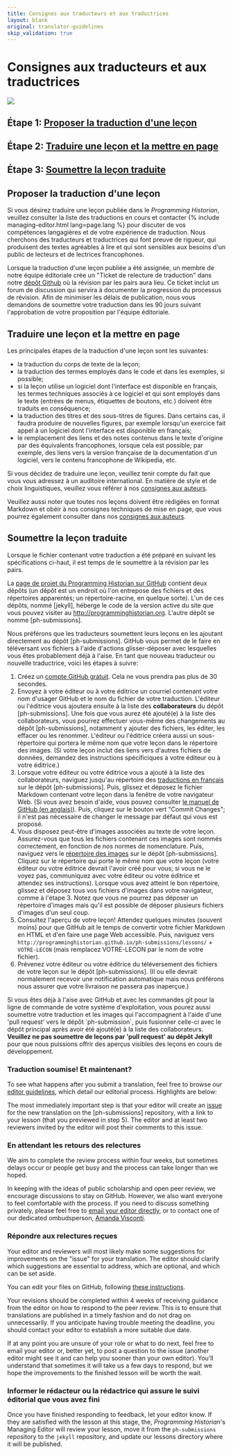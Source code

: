 ```yaml
---
title: Consignes aux traducteurs et aux traductrices
layout: blank
original: translator-guidelines
skip_validation: true
---
```


# Consignes aux traducteurs et aux traductrices
<img src="{{site.baseurl}}/images/author-sm.png" class="garnish rounded float-left" />
<h2 class="noclear">Étape 1: <a href="#proposer-traduction-lecon">Proposer la traduction d'une leçon </a></h2>
<h2 class="noclear">Étape 2: <a href="#writing-a-new-lesson">Traduire une leçon et la mettre en page</a></h2>
<h2 class="noclear">Étape 3: <a href="#submitting-a-new-lesson">Soumettre la leçon traduite</a></h2>

## Proposer la traduction d'une leçon 
Si vous désirez traduire une leçon publiée dans le *Programming Historian*, veuillez consulter la liste des traductions en cours et contacter {% include managing-editor.html lang=page.lang %} pour discuter de vos compétences langagières et de votre expérience de traduction. Nous cherchons des traducteurs et traductrices qui font preuve de rigueur, qui produisent des textes agréables à lire et qui sont sensibles aux besoins d'un public de lecteurs et de lectrices francophones.

Lorsque la traduction d'une leçon publiée a été assignée, un membre de notre équipe éditoriale crée un "Ticket de relecture de traduction" dans notre [dépôt Github](https://github.com/programminghistorian/ph-submissions) où la révision par les pairs aura lieu. Ce ticket inclut un forum de discussion qui servira à documenter la progression du processus de révision. Afin de minimiser les délais de publication, nous vous demandons de soumettre votre traduction dans les 90 jours suivant l'approbation de votre proposition par l'équipe éditoriale.

## Traduire une leçon et la mettre en page
Les principales étapes de la traduction d'une leçon sont les suivantes:
- la traduction du corps de texte de la leçon;
- la traduction des termes employés dans le code et dans les exemples, si possible;
- si la leçon utilise un logiciel dont l'interface est disponible en français, les termes techniques associés à ce logiciel et qui sont employés dans le texte (entrées de menus, étiquettes de boutons, etc.) doivent être traduits en conséquence;
- la traduction des titres et des sous-titres de figures. Dans certains cas, il faudra produire de nouvelles figures, par exemple lorsqu'un exercice fait appel à un logiciel dont l'interface est disponible en français;
- le remplacement des liens et des notes contenus dans le texte d'origine par des équivalents francophones, lorsque cela est possible; par exemple, des liens vers la version française de la documentation d'un logiciel, vers le contenu francophone de Wikipedia, etc.

Si vous décidez de traduire une leçon, veuillez tenir compte du fait que vous vous adressez à un auditoire international. En matière de style et de choix linguistiques, veuillez vous référer à nos [consignes aux auteurs]({{site.baseurl}}/fr/consignes-auteurs).

Veuillez aussi noter que toutes nos leçons doivent être rédigées en format Markdown et obéir à nos consignes techniques de mise en page, que vous pourrez également consulter dans nos [consignes aux auteurs]({{site.baseurl}}/fr/consignes-auteurs).

## Soumettre la leçon traduite
Lorsque le fichier contenant votre traduction a été préparé en suivant les spécifications ci-haut, il est temps de le soumettre à la révision par les pairs.

La [page de projet du Programming Historian sur GitHub](https://github.com/programminghistorian) contient deux dépôts (un dépôt est un endroit où l'on entrepose des fichiers et des répertoires apparentés; un répertoire-racine, en quelque sorte). L'un de ces dépôts, nommé [jekyll], héberge le code de la version active du site que vous pouvez visiter au http://programminghistorian.org. L'autre dépôt se nomme [ph-submissions].

Nous préférons que les traducteurs soumettent leurs leçons en les ajoutant directement au dépôt [ph-submissions]. GitHub vous permet de le faire en téléversant vos fichiers à l'aide d'actions glisser-déposer avec lesquelles vous êtes probablement déjà à l'aise. En tant que nouveau traducteur ou nouvelle traductrice, voici les étapes à suivre:

1. Créez un [compte GitHub gratuit](https://github.com/join). Cela ne vous prendra pas plus de 30 secondes.
2. Envoyez à votre éditeur ou à votre éditrice un courriel contenant votre nom d'usager GitHub et le nom du fichier de votre traduction. L'éditeur ou l'éditrice vous ajoutera ensuite à la liste des **collaborateurs** du dépôt [ph-submissions]. Une fois que vous aurez été ajouté(e) à la liste des collaborateurs, vous pourrez effectuer vous-même des changements au dépôt [ph-submissions], notamment y ajouter des fichiers, les éditer, les effacer ou les renommer. L'éditeur ou l'éditrice créera aussi un sous-répertoire qui portera le même nom que votre leçon dans le répertoire des images. (Si votre leçon inclut des liens vers d'autres fichiers de données, demandez des instructions spécificiques à votre éditeur ou à votre éditrice.)
3. Lorsque votre éditeur ou votre éditrice vous a ajouté à la liste des collaborateurs, naviguez jusqu'au répertoire des [traductions en français](https://github.com/programminghistorian/ph-submissions/tree/gh-pages/fr/traductions) sur le dépôt [ph-submissions]. Puis, glissez et déposez le fichier Markdown contenant votre leçon dans la fenêtre de votre navigateur Web. (Si vous avez besoin d'aide, vous pouvez consulter [le manuel de GitHub (en anglais)](https://help.github.com/articles/adding-a-file-to-a-repository/)). Puis, cliquez sur le bouton vert "Commit Changes"; il n'est pas nécessaire de changer le message par défaut qui vous est proposé.
4. Vous disposez peut-être d'images associées au texte de votre leçon. Assurez-vous que tous les fichiers contenant ces images sont nommés correctement, en fonction de nos normes de nomenclature. Puis, naviguez vers le [répertoire des images](https://github.com/programminghistorian/ph-submissions/tree/gh-pages/images) sur le dépôt [ph-submissions]. Cliquez sur le répertoire qui porte le même nom que votre leçon (votre éditeur ou votre éditrice devrait l'avoir créé pour vous; si vous ne le voyez pas, communiquez avec votre éditeur ou votre éditrice et attendez ses instructions). Lorsque vous avez atteint le bon répertoire, glissez et déposez tous vos fichiers d'images dans votre navigateur, comme à l'étape 3. Notez que vous ne pourrez pas déposer un répertoire d'images mais qu'il est possible de déposer plusieurs fichiers d'images d'un seul coup.
5. Consultez l'aperçu de votre leçon! Attendez quelques minutes (souvent moins) pour que GitHub ait le temps de convertir votre fichier Markdown en HTML et d'en faire une page Web accessible. Puis, naviguez vers `http://programminghistorian.github.io/ph-submissions/lessons/` + `VOTRE-LECON` (mais remplacez VOTRE-LECON par le nom de votre fichier).
6. Prévenez votre éditeur ou votre éditrice du téléversement des fichiers de votre leçon sur le dépôt [ph-submissions]. (Il ou elle devrait normalement recevoir une notification automatique mais nous préférons nous assurer que votre livraison ne passera pas inaperçue.)

<div class="alert alert-info">
  Si vous êtes déjà à l'aise avec GitHub et avec les commandes git pour la ligne de commande de votre système d'exploitation, vous pourez aussi soumettre votre traduction et les images qui l'accompagnent à l'aide d'une 'pull request' vers le dépôt `ph-submission`, puis fusionner celle-ci avec le dépôt principal après avoir été ajouté(e) à la liste des collaborateurs. <b>Veuillez ne pas soumettre de leçons par 'pull request' au dépôt Jekyll</b> pour que nous puissions offrir des aperçus visibles des leçons en cours de développement.
</div>

### Traduction soumise! Et maintenant?
To see what happens after you submit a translation, feel free to browse our [editor guidelines](/editor-guidelines), which detail our editorial process. Highlights are below:

The most immediately important step is that your editor will create an [issue](https://github.com/programminghistorian/ph-submissions/issues) for the new translation on the [ph-submissions] repository, with a link to your lesson (that you previewed in step 5). The editor and at least two reviewers invited by the editor will post their comments to this issue.

### En attendant les retours des relectures 
We aim to complete the review process within four weeks, but sometimes delays occur or people get busy and the process can take longer than we hoped.

In keeping with the ideas of public scholarship and open peer review, we encourage discussions to stay on GitHub. However, we also want everyone to feel comfortable with the process. If you need to discuss something privately, please feel free to [email your editor directly](/project-team), or to contact one of our dedicated ombudsperson, [Amanda Visconti](/project-team).

### Répondre aux relectures reçues 
Your editor and reviewers will most likely make some suggestions for improvements on the "issue" for your translation. The editor should clarify which suggestions are essential to address, which are optional, and which can be set aside.

You can edit your files on GitHub, following [these instructions](https://help.github.com/articles/editing-files-in-your-repository/).

Your revisions should be completed within 4 weeks of receiving guidance from the editor on how to respond to the peer review. This is to ensure that translations are published in a timely fashion and do not drag on unnecessarily. If you anticipate having trouble meeting the deadline, you should contact your editor to establish a more suitable due date.

If at any point you are unsure of your role or what to do next, feel free to email your editor or, better yet, to post a question to the issue (another editor might see it and can help you sooner than your own editor). You’ll understand that sometimes it will take us a few days to respond, but we hope the improvements to the finished lesson will be worth the wait.

### Informer le rédacteur ou la rédactrice qui assure le suivi éditorial que vous avez fini
Once you have finished responding to feedback, let your editor know. If they are satisfied with the lesson at this stage, the, *Programming Historian*'s Managing Editor will review your lesson, move it from the `ph-submissions` repository to the `jekyll` repository, and update our lessons directory where it will be published.
